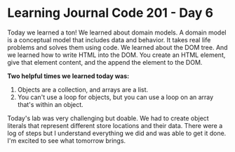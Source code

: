 # Learning Journal Code 201 - Day 6

Today we learned a ton! We learned about domain models. A domain model is a conceptual model that includes data and behavior. It takes real life problems and solves them using code. We learned about the DOM tree. And we learned how to write HTML into the DOM. You create an HTML element, give that element content, and the append the element to the DOM.

<b>Two helpful times we learned today was:</b><br>
1. Objects are a collection, and arrays are a list.<br>
2. You can't use a loop for objects, but you can use a loop on an array that's within an object.

Today's lab was very challenging but doable. We had to create object literals that represent different store locations and their data. There were a log of steps but I understand everything we did and was able to get it done. I'm excited to see what tomorrow brings.
